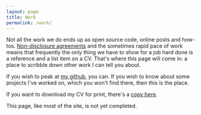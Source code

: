 ```yaml
---
layout: page
title: Work
permalink: /work/
---
```


Not all the work we do ends up as open source code, online posts and how-tos. [Non-disclosure agreements](https://en.wikipedia.org/wiki/Non-disclosure_agreement) and the sometimes rapid pace of work means that frequently the only thing we have to show for a job hard done is a reference and a list item on a CV. That's where this page will come in: a place to scribble down other work I can tell you about.

If you wish to peak at [my github](https://github.com/DeanTM), you can. If you wish to know about some projects I've worked on, which you won't find there, then this is the place.

If you want to download my CV for print, there's a [copy here]({{site.url}}/downloads/CV.pdf).

This page, like most of the site, is not yet completed.
